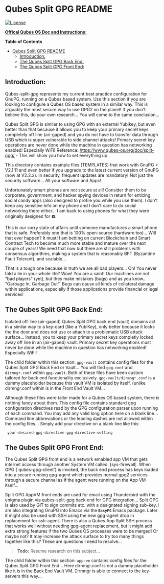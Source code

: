 # Qubes Split GPG README

[![License](https://img.shields.io/badge/LICENSE-GPL%20v3.0-blue.svg)](https://www.gnu.org/licenses/gpl-3.0.en.html)

**[Offical Qubes OS Doc and Instructions:](https://www.qubes-os.org/doc/split-gpg/)**

<!-- markdown-toc start - Don't edit this section. Run M-x markdown-toc-refresh-toc -->
**Table of Contents**

- [Qubes Split GPG README](#qubes-split-gpg-readme)
    - [Introduction:](#introduction)
    - [The Qubes Split GPG Back End:](#the-qubes-split-gpg-back-end)
    - [The Qubes Split GPG Front End:](#the-qubes-split-gpg-front-end)

<!-- markdown-toc end -->

## Introduction:

Qubes-split-gpg represents my current best practice configuration for GnuPG, running on a Qubes based system.  Use this section if you are looking to configure a Qubes OS based system in a similar way. This is arguably the most secure way to use GPG2 on the planet!  If you don't believe this, do your own research... You will come to the same conclusion...

Qubes Split GPG is similar to using GPG with an external Yubikey, but even better than that because it allows you to keep your primary secret keys completely off line (air-gaped) and you do not have to transfer data through USB which is super vulnerable to side channel attacks!  Primary secret key operations are never done while the machine in question has networking enabled! Especially WiFi! Reference: https://www.qubes-os.org/doc/split-gpg/ - This will show you how to set everything up.

This directory contains example files (TEMPLATES) that work with GnuPG > V2.1.11 and even better if you upgrade to the latest current version of GnuPG (now at V2.2.x).  In security, frequent updates are mandatory!  Not just the security software... All your software and Apps!  

Unfortunately smart phones are not secure at all! Consider them to be corporate, government, and hacker spying devices in return for enticing social candy apps (also designed to profile you while you use them).  I don't keep any sensitive info on my phone and I don't care to do social networking there either... I am back to using phones for what they were originally designed for :telephone:.  

This is our sorry state of affairs until someone manufactures a smart phone that is safe. Preferably one that is 100% open-source (hardware too)... Will that ever happen?  It must!  I am betting on current Blockchain and Smart Contract Tech to become much more stable and mature over the next couple of years!  We need that now but there are still problems with consensus algorithms, making a system that is reasonably BFT (Byzantine Fault Tolerant), and scalable...

That is a tough one because in truth we are all bad players...  Oh! You never told a lie in your whole life? Wow!  You are a saint!  Our machines are not "bad players" (yet), but they make mistakes (bugs) and as you know.. "Garbage In, Garbage Out". Bugs can cause all kinds of collateral damage within applications, especially if those applications provide financial or legal services!

## The Qubes Split GPG Back End:

Isolated off-line (air-gaped) Qubes Split GPG back end (vault) domains act in a similar way to a key-card (like a YubiKey), only better because it locks the the door and does not use or attach to a problematic USB attack surface... Instead, you to keep your primary secret keys completly locked away off line in an (air-gaped) vault. Primary secret key operations must never be done while the machine in question has networking enabled!  Especially WiFi!

The child folder within this section: `gpg-vault` contains config files for the Qubes Split GPG Back End or Vault...  You will find `gpg.conf` and `dirmngr.conf` within `gpg-vault`.  Both of these files have been custom tailored for back end functionality exclusively.  `gpg-vault/dirmngr.conf` is a dummy placeholder because this vault VM is isolated by itself. (unlike dirmngr.conf within is in the Front End Vault VM...

Although these files were tailor made for a Qubes OS based system, there is nothing fancy about them.  This config file contains standard gpg configuration directives read by the GPG configuration parser upon running of each command.  You may add any valid long option here on a blank line...  Command line abbreviations or the leading dashes are not allowed within the config files...  Simply add your directive on a blank line like this: 

     your-desired-gpg-directive gpg-directive-setting

## The Qubes Split GPG Front End:

The Qubes Split GPG front end is a network emabled app VM that gets internet access through another System VM called: [sys-firewall].  When GPG (`qubes-gpg-client') is invoked, the back end process has keys loaded into a secure running gpg-agent which provides normal gpg2 services through a secure channel as if the agent were running on the App VM itself...

Split GPG AppVM front ends are used for email using Thunderbird with the enigma plugin via qubes-split-gpg back end for GPG integration... Split GPG is also used by GIT to sign commits etc. with a designated signing sub-key.  I am also integrating GnuPG into Emacs via the **`EasyPG`** Emacs package.   Later it might also be used with SSH using the new gpg-agent drop in replacement for ssh-agent.  There is also a Qubes App Split SSH process that works well without needing gpg-agent replacement, but it might add extra strong features if the two Qubes OS processes were to be merged!  Or maybe not? It may increase the attack surface to try too many things together like this?  These are questions I need to resolve...

> **Todo:** Resume research on this subject...

The child folder within this section: `app-vm` contains config files for the Qubes Split GPG Front End...   Here dirmngr.conf is not a dummy placeholder like it is in the Back End Vault VM.  Dirmngr is able to connect to the key-servers this way...
